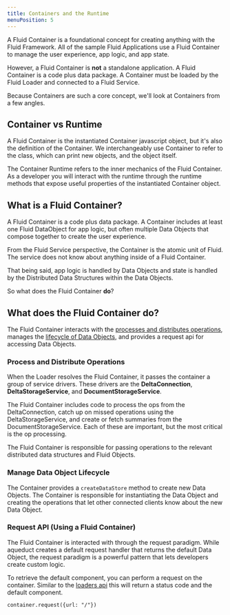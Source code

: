 ```yaml
---
title: Containers and the Runtime
menuPosition: 5
---
```


A Fluid Container is a foundational concept for creating anything with the Fluid Framework. All of the sample Fluid Applications use a Fluid Container to manage the user experience, app logic, and app state.

However, a Fluid Container is **not** a standalone application. A Fluid Container is a code plus data package. A Container must be loaded by the Fluid Loader and connected to a Fluid Service.

Because Containers are such a core concept, we'll look at Containers from a few angles.

## Container vs Runtime

A Fluid Container is the instantiated Container javascript object, but it's also the definition of the Container. We interchangeably use Container to refer to the class, which can print new objects, and the object itself.

The Container Runtime refers to the inner mechanics of the Fluid Container. As a developer you will interact with the runtime through the runtime methods that expose useful properties of the instantiated Container object.

## What is a Fluid Container?

A Fluid Container is a code plus data package. A Container includes at least one Fluid DataObject for app logic, but often multiple Data Objects that compose together to create the user experience.

From the Fluid Service perspective, the Container is the atomic unit of Fluid. The service does not know about anything inside of a Fluid Container.

That being said, app logic is handled by Data Objects and state is handled by the Distributed Data Structures within the Data Objects.

So what does the Fluid Container **do**?

## What does the Fluid Container do?

The Fluid Container interacts with the [processes and distributes operations](./hosts), manages the [lifecycle of Data Objects](./dataobject-aqueduct), and provides a request api for accessing Data Objects.

### Process and Distribute Operations

When the Loader resolves the Fluid Container, it passes the container a group of service drivers. These drivers are the **DeltaConnection**, **DeltaStorageService**, and **DocumentStorageService**.

The Fluid Container includes code to process the ops from the DeltaConnection, catch up on missed operations using the DeltaStorageService, and create or fetch summaries from the DocumentStorageService. Each of these are important, but the most critical is the op processing.

The Fluid Container is responsible for passing operations to the relevant distributed data structures and Fluid Objects.

### Manage Data Object Lifecycle

The Container provides a `createDataStore` method to create new Data Objects. The Container is responsible for instantiating the Data Object and creating the operations that let other connected clients know about the new Data Object.

### Request API (Using a Fluid Container)

The Fluid Container is interacted with through the request paradigm. While aqueduct creates a default request handler that returns the default Data Object, the request paradigm is a powerful pattern that lets developers create custom logic.

To retrieve the default component, you can perform a request on the container. Similar to the [loaders api](./hosts.md) this will return a status code and the default component.

```
container.request({url: "/"})
```